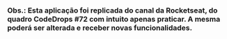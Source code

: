 ### Obs.: Esta aplicação foi replicada do canal da Rocketseat, do quadro CodeDrops #72 com intuito apenas praticar. A mesma poderá ser alterada e receber novas funcionalidades.
